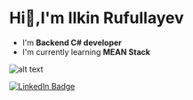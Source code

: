  # Hi👋,I'm Ilkin Rufullayev
                               
- I'm <b>Backend C# developer</b>
- I'm currently learning <b>MEAN Stack</b>

![alt text](https://www.codewars.com/users/devilkinplusplus/badges/large)


<div id="badges">
  <a href="https://www.linkedin.com/in/ilkin-rufullayev-923628240/" >
    <img src="https://img.shields.io/badge/LinkedIn-blue?style=for-the-badge&logo=linkedin&logoColor=white" alt="LinkedIn Badge"/>
  </a>
</div>








